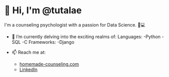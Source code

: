 # 👋 Hi, I'm @tutalae

I'm a counseling psychologist with a passion for Data Science. 🧠💻

- 👀 I’m currently delving into the exciting realms of:
Languages:
     -Python
     -SQL
     -C
Frameworks:
     -Django 


- 📫 Reach me at:
  - [homemade-counseling.com]([https://www.homemade-counseling.com/](https://homemade-counseling.webflow.io/))
  - [LinkedIn](https://www.linkedin.com/in/kopkritsaikhiao/)

